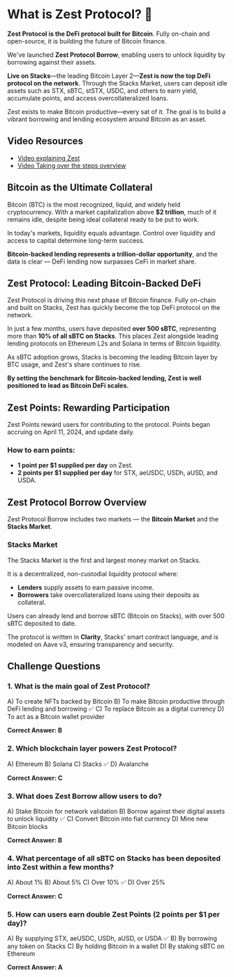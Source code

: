 # What is Zest Protocol? 🍊

**Zest Protocol is the DeFi protocol built for Bitcoin**. Fully on-chain and open-source, it is building the future of Bitcoin finance.

We've launched **Zest Protocol Borrow**, enabling users to unlock liquidity by borrowing against their assets.

**Live on Stacks**—the leading Bitcoin Layer 2—**Zest is now the top DeFi protocol on the network**. Through the Stacks Market, users can deposit idle assets such as STX, sBTC, stSTX, USDC, and others to earn yield, accumulate points, and access overcollateralized loans.

Zest exists to make Bitcoin productive—every sat of it. The goal is to build a vibrant borrowing and lending ecosystem around Bitcoin as an asset.

## Video Resources

- [Video explaining Zest](https://www.youtube.com/watch?v=zest-overview)
- [Video Taking over the steps overview](https://www.youtube.com/watch?v=zest-tutorial)

## Bitcoin as the Ultimate Collateral

Bitcoin (BTC) is the most recognized, liquid, and widely held cryptocurrency. With a market capitalization above **$2 trillion**, much of it remains idle, despite being ideal collateral ready to be put to work.

In today's markets, liquidity equals advantage. Control over liquidity and access to capital determine long-term success.

**Bitcoin-backed lending represents a trillion-dollar opportunity**, and the data is clear — DeFi lending now surpasses CeFi in market share.

## Zest Protocol: Leading Bitcoin-Backed DeFi

Zest Protocol is driving this next phase of Bitcoin finance. Fully on-chain and built on Stacks, Zest has quickly become the top DeFi protocol on the network.

In just a few months, users have deposited **over 500 sBTC**, representing more than **10% of all sBTC on Stacks**. This places Zest alongside leading lending protocols on Ethereum L2s and Solana in terms of Bitcoin liquidity.

As sBTC adoption grows, Stacks is becoming the leading Bitcoin layer by BTC usage, and Zest's share continues to rise.

**By setting the benchmark for Bitcoin-backed lending, Zest is well positioned to lead as Bitcoin DeFi scales.**

## Zest Points: Rewarding Participation

Zest Points reward users for contributing to the protocol. Points began accruing on April 11, 2024, and update daily.

### How to earn points:

- **1 point per $1 supplied per day** on Zest.
- **2 points per $1 supplied per day** for STX, aeUSDC, USDh, aUSD, and USDA.

## Zest Protocol Borrow Overview

Zest Protocol Borrow includes two markets — the **Bitcoin Market** and the **Stacks Market**.

### Stacks Market

The Stacks Market is the first and largest money market on Stacks.

It is a decentralized, non-custodial liquidity protocol where:

- **Lenders** supply assets to earn passive income.
- **Borrowers** take overcollateralized loans using their deposits as collateral.

Users can already lend and borrow sBTC (Bitcoin on Stacks), with over 500 sBTC deposited to date.

The protocol is written in **Clarity**, Stacks' smart contract language, and is modeled on Aave v3, ensuring transparency and security.

## Challenge Questions

### 1. What is the main goal of Zest Protocol?
A) To create NFTs backed by Bitcoin
B) To make Bitcoin productive through DeFi lending and borrowing ✅
C) To replace Bitcoin as a digital currency
D) To act as a Bitcoin wallet provider

**Correct Answer: B**

### 2. Which blockchain layer powers Zest Protocol?
A) Ethereum
B) Solana
C) Stacks ✅
D) Avalanche

**Correct Answer: C**

### 3. What does Zest Borrow allow users to do?
A) Stake Bitcoin for network validation
B) Borrow against their digital assets to unlock liquidity ✅
C) Convert Bitcoin into fiat currency
D) Mine new Bitcoin blocks

**Correct Answer: B**

### 4. What percentage of all sBTC on Stacks has been deposited into Zest within a few months?
A) About 1%
B) About 5%
C) Over 10% ✅
D) Over 25%

**Correct Answer: C**

### 5. How can users earn double Zest Points (2 points per $1 per day)?
A) By supplying STX, aeUSDC, USDh, aUSD, or USDA ✅
B) By borrowing any token on Stacks
C) By holding Bitcoin in a wallet
D) By staking sBTC on Ethereum

**Correct Answer: A**
